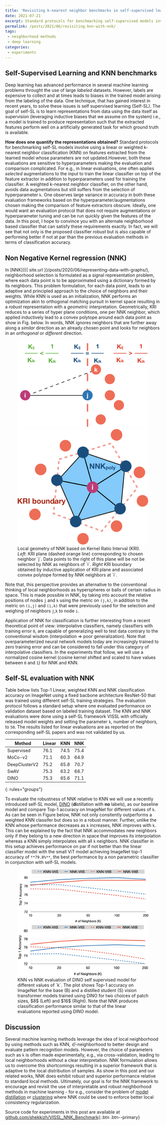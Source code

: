 ```yaml
---
title: 'Revisiting k-nearest neighbor benchmarks in self-supervised learning'	
date: 2021-07-21
excerpt: Standard protocols for benchmarking self-supervised models involve using a linear or k-nearest neighbor classification on frozen features of the learned model. However, both evaluations are sensitive to hyperparameters making the evaluation and comparison complicated. 
permalink: /posts/2021/06/revisiting-knn-with-nnk/
tags:
 - neighborhood methods
 - deep learning
categories:
 - experiments
---
```


## Self-Supervised Learning and KNN benchmarks
Deep learning has advanced performance in several machine learning problems throught the use of large *labeled* datasets. However, labels are expensive to collect and at times leads to biases in the trained model arising from the labeling of the data. One technique, that has gained interest in recent years, to solve these issues is self supervised learning (Self-SL). The goal of self-SL is to learn representations from data using the data itself as supervision (leveraging inductive biases that we assume on the system) i.e., a model is trained to produce representation such that the extracted features perform well on a artificially generated task for which ground truth is available. 

**How does one quantify the representations obtained?** 
Standard protocols for benchmarking self-SL models involve using a linear or weighted k-nearest neighbor classification (KNN) on features extracted from the learned model whose parameters are not updated.However, both these evaluations are sensitive to hyperparameters making the evaluation and comparison complicated. For e.g., in linear evaluations, one often applies *selected* augmentations to the input to train the linear classifier on top of the feature extractor in addition to hyperparameters used for training the classifier. A weighted k-nearest neighbor classifier, on the other hand, avoids data augmentations but still suffers from the selection of hyperparameter `k`. One observes large variance in accuracy in both these evaluation frameworks based on the hyperparameter/augmentations chosen making the comparison of feature extractors obscure. Ideally, one would want an evaluation protocol that does not require augmentations or hyperparameter tuning and can be run quickly given the features of the data. In this post, I hope to convince you with an alternate neighborhood based classifier that can satisfy these requirements exactly. In fact, we will see that not only is the proposed classifier robust but is also capable of performing better if not at par than the previous evaluation methods in terms of classification accuracy.

## Non Negative Kernel regression (NNK)
In [NNK]({{ site.url }}/posts/2020/06/representing-data-with-graphs/), neighborhood selection is formulated as a signal representation problem, where each data point is to be approximated using a dictionary formed by its neighbors. This problem formulation, for each data point, leads to an adaptive and principled approach to the choice of neighbors and their weights. 
While KNN is used as an initialization, NNK performs an optimization akin to orthogonal matching pursuit in kernel space resulting in a *robust* representation with a *geometric* interpretation. <!-- The Kernel Ratio Interval (KRI) theorem of NNK states, for a given data point `i` and similarity kernel ∈ [0,1]$, a necessary and sufficient condition 
for *both* `j` and `k` to be NNK neighbors of `i`:  -->
Geometrically, KRI reduces to a series of hyper plane conditions, one per NNK neighbor, which applied inductively lead to a convex polytope around each data point as show in Fig. below. In words, NNK ignores neighbors that are further away along a *similar* direction as an already chosen point and looks for neighbors in an *orthogonal* or *different* direction.
<figure class="half">
	<a href="/images/revisit_knn/NNK_decision_plane.png"><img src="/images/revisit_knn/NNK_decision_plane.png" alt="NNK_decision_plane"/></a>
	<a href="/images/revisit_knn/NNK_polytope.png"><img src="/images/revisit_knn/NNK_polytope.png" alt="NNK_polytope"/></a>
	<figcaption>
		Local geometry of NNK based on Kernel Ratio Interval (KRI). <br>
		<i>Left</i>: KRI plane (dashed orange line) corresponding to chosen neighbor `j`. Data points to the right of this plane will be not be selected by NNK as neighbors of `i`. <i>Right</i> KRI boundary obtained by inductive application of KRI plane and associated convex polytope formed by NNK neighbors at `i`.
	</figcaption>
</figure>

Note that, this perspective provides an alternative to the conventional thinking of local neighborhoods as hyperspheres or balls of certain radius in space. This is made possible in NNK, by taking into account the relative positions of nodes `j` and `k` using the metric on `(j,k)`, in addition to the metric on `(i,j)` and `(i,k)` that were previously used for the selection  and weighing of neighbors `j`,`k` to node `i`.

Application of NNK for classification is further interesting from a recent theoretical point of view: interpolative classifiers, namely classifiers with training error `0`, are capable of generalizing well to test data contrary to the conventional wisdom (interpolation ⇒ poor generalization). Note that overparameterized neural network models today are increasingly trained to zero training error and can be considered to fall under this category of interpolative classifiers. In the experiments that follow, we will use a normalized cosine kernel (cosine kernel shifted and scaled to have values between `0` and `1`) for NNK and KNN.  

## Self-SL evaluation with NNK

Table below lists Top-1 Linear, weighted KNN and NNK classification accuracy on ImageNet using a fixed bacbone architecture ResNet-50 that was trained using different self-SL training strategies. The evaluation protocol follows a standard setup where one evaluated performance on validation dataset based on labeled training dataset. The KNN and NNK evaluations were done using a self-SL  framework VISSL with officially released model weights and setting the parameter `k`, number of neighbors, to `50`. The results listed for linear evaluations are as reported on the corresponding self-SL papers and was not validated by us.


| Method | Linear | KNN | NNK |
| ------ | ---------- | --- | --- |
| Supervised | 76.1 | 74.5 | 75.4 |
| MoCo-v2 |  71.1 | 60.3 | 64.9 |
| DeepClusterV2|  75.2 | 65.8 | 70.7 |
| SwAV |  75.3 | 63.2 | 68.7 |
| DINO |  75.3 | 65.6 | 71.1 |
{: rules="groups"}


To evaluate the robustness of NNK relative to KNN we will use a recently introduced self-SL model, [DINO](https://arxiv.org/abs/2104.14294) (**di**stillation with **no** labels), as our baseline model and compare Top-1 accuracy on ImageNet for different values of `k`. As can be seen in Figure below, NNK not only consitently outperforms a weighted KNN classifer but does so in a robust manner. Further, unlike the KNN whose performance decreases as `k` increases, NNK improves with `k`. This can  be  explained  by  the  fact  that  NNK  accommodates  new neighbors only if they belong to a new direction in space that improves its interpolation whereas a KNN simply  interpolates  with all `k` neighbors. NNK classifier in this setup achieves performance on par if not better than the linear classifier model with the small ViT model achieving ImageNet top-1 accuracy of `**79.8%**`, the best performance by a non parametric classifier in conjunction with self-SL models.
<figure class="half">
	<a href="/images/revisit_knn/DINO_Evaluation_patch_8.png"><img src="/images/revisit_knn/DINO_Evaluation_patch_8.png" alt="DINO_Evaluation_patch_8"/></a>
	<a href="/images/revisit_knn/DINO_Evaluation_patch_16.png"><img src="/images/revisit_knn/DINO_Evaluation_patch_16.png" alt="DINO_Evaluation_patch_16"/></a>
	<figcaption> 
		KNN vs NNK evaluation of DINO self supervised model for different values of `k`.   
		The plot shows Top-1 accuracy on ImageNet for the base (B) and a distilled student (S) vision transformer models trained using DINO for two choices of patch sizes, $8$ (Left) and $16$ (Right). Note that NNK produces classification performance similar to that of the linear evaluations reported using DINO model.
	</figcaption>
</figure>

## Discussion 
Several machine learning methods leverage the idea of local neighborhood by using methods such as KNN, *∈*-neighborhood to better design and evaluate pattern recognition models. However, the choice of parameters such as `k` is often  made experimentally, e.g., via cross-validation, leading to local neighborhoods without a clear interpretation. NNK formulation allows us to overcome this shortcomings resulting in a superior framework that is adaptive to the local  distribution of samples. As show in this post and our related works, NNK does exhibit robust and superior performance relative to standard local methods. Ultimately, our goal is for the NNK framework to encourage and revisit the use of interpretable and robust neighborhood methods in machine learning - for e.g., consider the problem of [model distillation](https://arxiv.org/abs/2010.14713) or [clustering](https://arxiv.org/abs/2005.12320) where NNK could be used to enforce better local consistency regularization.

Source code for experiments in this post are available at [github.com/shekkizh/VISSL_NNK_Benchmark](https://github.com/shekkizh/VISSL_NNK_Benchmark){:.btn .btn--primary}

 
